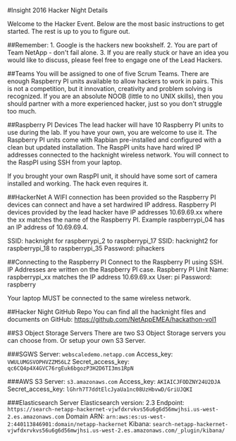 #Insight 2016 Hacker Night Details

Welcome to the Hacker Event.  Below are the most basic instructions to get started.  The rest is up to you to figure out.

##Remember:
	1. Google is the hackers new bookshelf.
	2. You are part of Team NetApp - don't fail alone.
	3. If you are really stuck or have an idea you would like to discuss, please feel free to engage one of the Lead Hackers.


##Teams
You will be assigned to one of five Scrum Teams.  There are enough Raspberry PI units available to allow hackers to work in pairs.  This is not a competition, but it innovation, creativity and problem solving is recognized.  If you are an absolute NOOB (little to no UNIX skills), then you should partner with a more experienced hacker, just so you don't struggle too much.

##Raspberry PI Devices
The lead hacker will have 10 Raspberry PI units to use during the lab.  If you have your own, you are welcome to use it.  The Raspberry PI units come with Rapbian pre-installed and configured with a clean but updated installation.  The RaspPI units have hard wired IP addresses connected to the hacknight wireless network.   You will connect to the RaspPI using SSH from your laptop.

If you brought your own RaspPI unit, it should have some sort of camera installed and working.  The hack even requires it.


##HackerNet
A WIFI connection has been provided so the Raspberry PI devices can connect and have a set hardwired IP address.
Raspberry PI devices provided by the lead hacker have IP addresses 10.69.69.xx where the xx matches the name of the Raspberry PI. Example raspberrypi_04 has an IP address of 10.69.69.4.

SSID: hacknight  for raspberrypi_2  to raspberrypi_17
SSID: hacknight2 for raspberrypi_18 to raspberrypi_35
Password: pihackers

##Connecting to the Raspberry PI
Connect to the Raspberry PI using SSH.  IP Addresses are written on the Raspberry PI case.
Raspberry PI Unit Name: raspberrypi_xx matches the IP address 10.69.69.xx
User: pi
Password: raspberry

Your laptop MUST be connected to the same wireless network.


##Hacker Night GitHub Repo
You can find all the hacknight files and documents on GitHub: https://github.com/NetAppEMEA/hackathon-vol1


##S3 Object Storage Servers
There are two S3 Object Storage servers you can choose from.  Or setup your own S3 Server.

###SGWS
Server: `webscaledemo.netapp.com`
Access_key: `VWULUMGSVOPHVZZM56LZ`
Secret_access_key: `qc6CQ4p4X4GVC76rgEuk6bgozP3H2D6TI3ms1RpN`


###AWS S3
Server: `s3.amazonaws.com`
Access_key: `AKIAICJFODZNY24U2DJA`
Secret_access_key: `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`


###Elasticsearch Server
Elasticsearch version: 2.3
Endpoint:  `https://search-netapp-hackernet-vjwfdxrvkvs56u6g6d56mwjhsi.us-west-2.es.amazonaws.com`
Domain ARN: `arn:aws:es:us-west-2:440113846901:domain/netapp-hackernet`
Kibana: `search-netapp-hackernet-vjwfdxrvkvs56u6g6d56mwjhsi.us-west-2.es.amazonaws.com/_plugin/kibana/`
